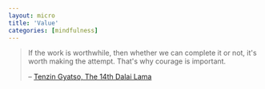 ```yaml
---
layout: micro
title: 'Value'
categories: [mindfulness]
---
```


> If the work is worthwhile, then whether we can complete it or not, it's worth making the attempt. That's why courage is important.
>
> &ndash; [Tenzin Gyatso, The 14th Dalai Lama](https://twitter.com/#!/DalaiLama/status/117163384968978433)